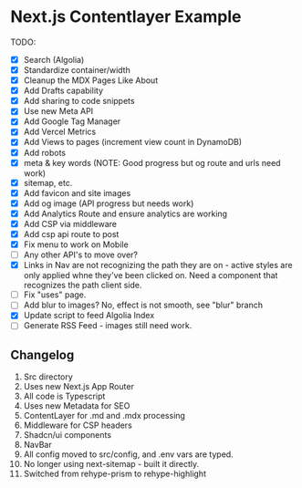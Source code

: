 # Next.js Contentlayer Example

TODO:

- [x] Search (Algolia)
- [x] Standardize container/width
- [x] Cleanup the MDX Pages Like About
- [x] Add Drafts capability
- [x] Add sharing to code snippets
- [x] Use new Meta API
- [x] Add Google Tag Manager
- [x] Add Vercel Metrics
- [x] Add Views to pages (increment view count in DynamoDB)
- [x] Add robots
- [x] meta & key words (NOTE: Good progress but og route and urls need work)
- [x] sitemap, etc.
- [x] Add favicon and site images
- [x] Add og image (API progress but needs work)
- [x] Add Analytics Route and ensure analytics are working
- [x] Add CSP via middleware
- [x] Add csp api route to post
- [x] Fix menu to work on Mobile
- [ ] Any other API's to move over?
- [x] Links in Nav are not recognizing the path they are on - active styles are only applied whne they've been clicked on. Need a component that recognizes the path client side.
- [ ] Fix "uses" page.
- [ ] Add blur to images? No, effect is not smooth, see "blur" branch
- [x] Update script to feed Algolia Index
- [ ] Generate RSS Feed - images still need work.

## Changelog

1. Src directory
2. Uses new Next.js App Router
3. All code is Typescript
4. Uses new Metadata for SEO
5. ContentLayer for .md and .mdx processing
6. Middleware for CSP headers
7. Shadcn/ui components
8. NavBar
9. All config moved to src/config, and .env vars are typed.
10. No longer using next-sitemap - built it directly.
11. Switched from rehype-prism to rehype-highlight
